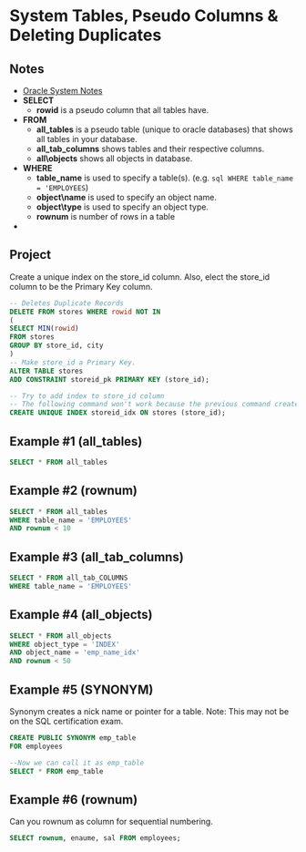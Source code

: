 # System Tables, Pseudo Columns & Deleting Duplicates

## Notes
* [Oracle System Notes](https://www.techonthenet.com/oracle/sys_tables/index.php)
* __SELECT__
    * __rowid__ is a pseudo column that all tables have.
* __FROM__
    * __all\_tables__ is a pseudo table (unique to oracle databases) that shows all tables in your database.
    * __all\_tab\_columns__ shows tables and their respective columns.
    * __all\objects__ shows all objects in database.
* __WHERE__
    * __table\_name__ is used to specify a table(s). (e.g. ```sql WHERE table_name = 'EMPLOYEES```)
    * __object\name__ is used to specify an object name.
    * __object\type__ is used to specify an object type.
    * __rownum__ is number of rows in a table
* 

## Project
Create a unique index on the store\_id column. Also, elect the store\_id column to be the Primary Key column.
```sql
-- Deletes Duplicate Records
DELETE FROM stores WHERE rowid NOT IN
(
SELECT MIN(rowid)
FROM stores
GROUP BY store_id, city
)
-- Make store_id a Primary Key.
ALTER TABLE stores
ADD CONSTRAINT storeid_pk PRIMARY KEY (store_id);

-- Try to add index to store_id column
-- The following command won't work because the previous command created an index via Primary Key constraint.
CREATE UNIQUE INDEX storeid_idx ON stores (store_id);
```

## Example #1 (all\_tables)
```sql
SELECT * FROM all_tables
```

## Example #2 (rownum)
```sql
SELECT * FROM all_tables
WHERE table_name = 'EMPLOYEES'
AND rownum < 10
```

## Example #3 (all\_tab\_columns)
```sql
SELECT * FROM all_tab_COLUMNS
WHERE table_name = 'EMPLOYEES'
```

## Example #4 (all\_objects)
```sql
SELECT * FROM all_objects
WHERE object_type = 'INDEX'
AND object_name = 'emp_name_idx'
AND rownum < 50
```

## Example #5 (SYNONYM)
Synonym creates a nick name or pointer for a table. Note: This may not be on the SQL certification exam.
```sql
CREATE PUBLIC SYNONYM emp_table
FOR employees

--Now we can call it as emp_table
SELECT * FROM emp_table
```
## Example #6 (rownum)
Can you rownum as column for sequential numbering.
```sql
SELECT rownum, enaume, sal FROM employees;
```